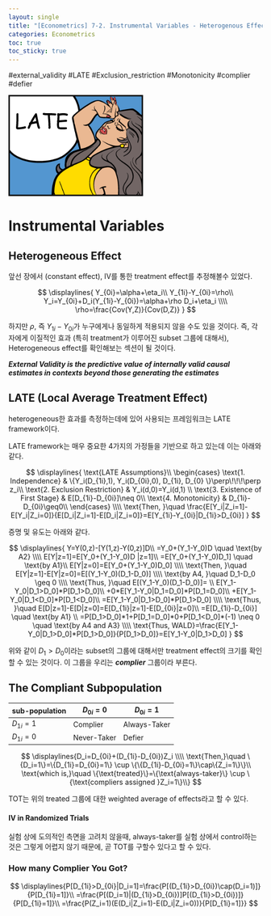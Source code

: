 ```yaml
---
layout: single
title: "[Econometrics] 7-2. Instrumental Variables - Heterogenous Effect"
categories: Econometrics
toc: true
toc_sticky: true
---
```


#external_validity #LATE #Exclusion_restriction #Monotonicity #complier #defier



![LATE](../../assets/images/2022-05-11-econometrics_7-2/image-20220615013154584.png)





# Instrumental Variables

## Heterogeneous Effect

앞선 장에서 (constant effect), IV를 통한 treatment effect를 추정해볼수 있었다.


$$
\displaylines{
Y_{0i}=\alpha+\eta_i\\
Y_{1i}-Y_{0i}=\rho\\
Y_i=Y_{0i}+D_i(Y_{1i}-Y_{0i})=\alpha+\rho D_i+\eta_i
\\\\
\rho=\frac{Cov(Y,Z)}{Cov(D,Z)}
}
$$


하지만 $\rho$, 즉 $Y_{1i}-Y_{0i}$가 누구에게나 동일하게 적용되지 않을 수도 있을 것이다. 즉, 각자에게 이질적인 효과 (특히 treatment가 이루어진 subset 그룹에 대해서), Heterogeneous effect를 확인해보는 섹션이 될 것이다.



***External Validity is the predictive value of internally valid causal estimates in contexts beyond those generating the estimates***



## LATE (Local Average Treatment Effect)

heterogeneous한 효과를 측정하는데에 있어 사용되는 프레임워크는 LATE framework이다.

LATE framework는 매우 중요한 4가지의 가정들을 기반으로 하고 있는데 이는 아래와 같다.




$$
\displaylines{
\text{LATE Assumptions}\\
\begin{cases}
\text{1. Independence} & \{Y_i(D_{1i},1), Y_i(D_{0i},0), D_{1i}, D_{0} \}\perp\!\!\!\perp z_i\\
\text{2. Exclusion Restriction} & Y_i(d,0)=Y_i(d,1) \\
\text{3. Existence of First Stage} & E[D_{1i}-D_{0i}]\neq 0\\
\text{4. Monotonicity} & D_{1i}-D_{0i}\geq0\\
\end{cases}
\\\\
\text{Then, }\quad \frac{E[Y_i|Z_i=1]-E[Y_i|Z_i=0]}{E[D_i|Z_i=1]-E[D_i|Z_i=0]}=E[Y_{1i}-Y_{0i}|D_{1i}>D_{0i}]
}
$$




증명 및 유도는 아래와 같다.


$$
\displaylines{
Y=Y(0,z)-[Y(1,z)-Y(0,z)]D\\
=Y_0+(Y_1-Y_0)D \quad \text{by A2}
\\\\
E[Y|z=1]=E[Y_0+(Y_1-Y_0)D |z=1]\\
=E[Y_0+(Y_1-Y_0)D_1] \quad \text{by A1}\\
E[Y|z=0]=E[Y_0+(Y_1-Y_0)D_0]
\\\\
\text{Then, }\quad E[Y|z=1]-E[Y|z=0]=E[(Y_1-Y_0)(D_1-D_0)]
\\\\
\text{by A4, }\quad D_1-D_0 \geq 0
\\\\
\text{Thus, }\quad E[(Y_1-Y_0)(D_1-D_0)]= \\
E[Y_1-Y_0|D_1>D_0]*P[D_1>D_0]\\
+0*E[Y_1-Y_0|D_1=D_0]*P[D_1=D_0]\\
+E[Y_1-Y_0|D_1<D_0]*P[D_1<D_0]\\
=E[Y_1-Y_0|D_1>D_0]*P[D_1>D_0]
\\\\
\text{Thus, }\quad E[D|z=1]-E[D|z=0]=E[D_{1i}|z=1]-E[D_{0i}|z=0]\\
=E[D_{1i}-D_{0i}] \quad \text{by A1} \\
=P[D_1>D_0]*1+P[D_1=D_0]*0+P[D_1<D_0]*(-1) \neq 0 \quad \text{by A4 and A3}
\\\\
\text{Thus, WALD}=\frac{E[Y_1-Y_0|D_1>D_0]*P[D_1>D_0]}{P[D_1>D_0]}=E[Y_1-Y_0|D_1>D_0]
}
$$


위와 같이 $D_1>D_0$이라는 subset의 그룹에 대해서만 treatment effect의 크기를 확인할 수 있는 것이다. 이 그룹을 우리는 ***complier*** 그룹이라 부른다.





## The Compliant Subpopulation



| sub-population | $D_{0i}=0$  | $D_{0i}=1$   |
| -------------- | ----------- | ------------ |
| $D_{1i}=1$     | Complier    | Always-Taker |
| $D_{1i}=0$     | Never-Taker | Defier       |


$$
\displaylines{D_i=D_{0i}+(D_{1i}-D_{0i})Z_i
\\\\
\text{Then,}\quad \{D_i=1\}=\{D_{1i}=D_{0i}=1\} \cup \{\{D_{1i}-D_{0i}=1\}\cap\{Z_i=1\}\}\\
\text{which is,}\quad \{\text{treated}\}=\{\text{always-taker}\} \cup \{\text{compliers assigned }Z_i=1\}\\}
$$


TOT는 위의 treated 그룹에 대한 weighted average of effects라고 할 수 있다.



#### IV in Randomized Trials

실험 상에 도의적인 측면을 고려치 않을때, always-taker를 실험 상에서 control하는 것은 그렇게 어렵지 않기 때문에, 곧 TOT를 구할수 있다고 할 수 있다.





### How many Complier You Got?


$$
\displaylines{P[D_{1i}>D_{0i}|D_i=1]=\frac{P[(D_{1i}>D_{0i})\cap(D_i=1)]}{P[D_{1i}=1]}\\
=\frac{P[(D_i=1)|(D_{1i}>D_{0i})]P[(D_{1i}>D_{0i})]}{P[D_{1i}=1]}\\
=\frac{P(Z_i=1)(E(D_i|Z_i=1)-E(D_i|Z_i=0))}{P[D_{1i}=1]}}
$$
